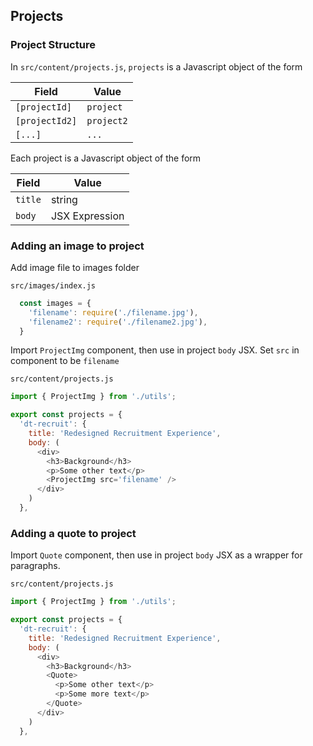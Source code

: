## Projects

### Project Structure
In `src/content/projects.js`, `projects` is a Javascript object of the form

Field | Value
--- | ---
`[projectId]` | `project`
`[projectId2]` | `project2`
`[...]` | `...`

Each project is a Javascript object of the form

Field | Value
--- | ---
`title` | string
`body`| JSX Expression

### Adding an image to project
Add image file to images folder

`src/images/index.js`
```javascript
  const images = {
    'filename': require('./filename.jpg'),
    'filename2': require('./filename2.jpg'),
  }
```
Import `ProjectImg` component, then use in project `body` JSX. Set `src` in component to be `filename`

`src/content/projects.js`
```javascript
import { ProjectImg } from './utils';

export const projects = {
  'dt-recruit': {
    title: 'Redesigned Recruitment Experience',
    body: (
      <div>
        <h3>Background</h3>
        <p>Some other text</p>
        <ProjectImg src='filename' />
      </div>
    )
  },
```

### Adding a quote to project
Import `Quote` component, then use in project `body` JSX as a wrapper
for paragraphs.

`src/content/projects.js`
```javascript
import { ProjectImg } from './utils';

export const projects = {
  'dt-recruit': {
    title: 'Redesigned Recruitment Experience',
    body: (
      <div>
        <h3>Background</h3>
        <Quote>
          <p>Some other text</p>
          <p>Some more text</p>
        </Quote>
      </div>
    )
  },
```
